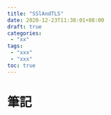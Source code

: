 ```yaml
---
title: "SSlAndTLS"
date: 2020-12-23T11:38:01+08:00
draft: true
categories:
 - "xx"
tags:
 - "xxx"
 - "xxx"
toc: true
---
```


# 筆記
<!--more-->
